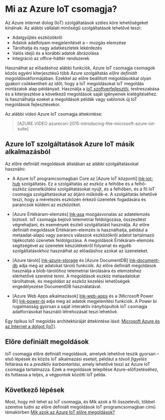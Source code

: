 <properties
    pageTitle="Microsoft Azure IoT Suite áttekintése |} Microsoft Azure"
    description="Bemutatja, hogy hogyan Azure IoT csomagja biztosítja az internetes dolog, amit előre definiált megoldások összegyűjtése, elemezni, adatok tárolására, adja meg a képi megjelenítések és más rendszerekből integrálása."
    services=""
    suite="iot-suite"
    documentationCenter=""
    authors="dominicbetts"
    manager="timlt"
    editor=""/>

<tags
     ms.service="iot-suite"
     ms.devlang="na"
     ms.topic="get-started-article"
     ms.tgt_pltfrm="na"
     ms.workload="na"
     ms.date="08/09/2016"
     ms.author="dobett"/>

# <a name="what-is-azure-iot-suite"></a>Mi az Azure IoT csomagja?

Az Azure internet dolog (IoT) szolgáltatások széles köre lehetőségeket kínálnak. Az alábbi vállalati minőségű szolgáltatások lehetővé teszi:

- Adatgyűjtés eszközökről
- Adatok adatfolyam megjelenítését a – mozgás elemzése
- Tárolhatja és nagy adatkészletek lekérdezés
- Valós idejű és a korábbi adatok ábrázolása
- Integráció az office-háttér rendszerek

Használhat az előadáshoz alábbi funkciók, Azure IoT csomagja csomagok közös egyéni kiterjesztésű több Azure szolgáltatás *előre definiált megoldások*formájában. Ezekkel az előre beállított megoldásokkal olyan gyakori csökkentheti az időt, hogy a IoT megoldásokat IoT megoldás mintázatok alap példányait. Használja a [IoT szoftverfejlesztői][lnk-sdks], testreszabása és a kiterjesztése a következő megoldások saját igényeinek kielégítéséhez. Is használhatja ezeket a megoldások példák vagy sablonok új IoT megoldások fejlesztésekor.

Az alábbi videó Azure IoT csomagja áttekintése:

> [AZURE.VIDEO azurecon-2015-introducing-the-microsoft-azure-iot-suite]

## <a name="azure-iot-services-in-azure-iot-suite"></a>Azure IoT szolgáltatások Azure IoT másik alkalmazásból

Az előre definiált megoldások általában az alábbi szolgáltatásokat használni:

- A Azure IoT programcsomagban Core az [Azure IoT központi] [ lnk-iot-hub] szolgáltatás. Ez a szolgáltatás az eszköz a felhőbe és a felhő-eszköz üzenetküldési szolgáltatásokat nyújt, és a felhőben, és a fő IoT csomagja szolgáltatásokat az átjáró működik-e. A szolgáltatás lehetővé teszi, hogy a méretezés eszközén érkező üzenetek fogadására és parancsok küldeni az eszközöket.

- [Azure Értékáram-elemzés] [ lnk-asa] mozgásvonalas az adatelemzés biztosít. IoT csomagja bejövő telemetriai feldolgozása, összesítést végrehajtani, és események észleli szolgáltatást használja. Az előre definiált megoldások Értékáram-elemzés is használhatja, például a metaadat-alapú vagy parancs válaszok eszközökről adatot tartalmazó tájékoztató üzenetek feldolgozása. A megoldások Értékáram-elemzés segítségével az üzenetek készülékekről folyamat és egyéb szolgáltatásokhoz használhat az előadáshoz azokat az üzeneteket.

- [Azure tároló] [ lnk-azure-storage] és [Azure DocumentDB] [ lnk-document-db] adja meg az adatokat tároló funkciók. Az előre definiált megoldások használja a blob-tárolóhoz telemetriai tárolására és elemzéshez elérhetővé szeretné tenni. A megoldások eszköz metaadatokat tárolhatnak, és megoldást az eszköz kezelési lehetőségek engedélyezése DocumentDB használatával.

- [Azure Web Apps alkalmazások] [ lnk-web-apps] és a [Microsoft Power BI] [ lnk-power-bi] adja meg az adatok megjelenítési funkciók. A Power bi rugalmasság gyorsan a saját interaktív irányítópultok IoT csomagja adatforrásokat használó létrehozását teszi lehetővé.

Egy tipikus IoT megoldás architektúráját áttekintése lásd: [Microsoft Azure és az Internet a dolgot (IoT)][iot-suite-what-is-azure-iot].

## <a name="preconfigured-solutions"></a>Előre definiált megoldások

IoT csomagja előre definiált megoldások, amelyek lehetővé teszik gyorsan – első lépések és közös IoT alkalmazási eseteit, például a *távoli figyelés* feltárása és a *prediktív karbantartási*, amely lehetővé teszi az Azure IoT csomagja tartalmazza. Ezek a megoldások telepítése Azure-előfizetéséhez, és futtassa a teljes, a végpontok közötti IoT példa.

## <a name="next-steps"></a>Következő lépések

Most, hogy mit tehet az IoT csomagja, és Mik azok a fő összetevői, többet szeretne tudni az előre definiált megoldások IoT programcsomagban című témakörben [Mik azok az Azure IoT előre megoldások?][lnk-what-are-preconfig]

[lnk-sdks]: https://azure.microsoft.com/documentation/articles/iot-hub-sdks-summary/
[lnk-iot-hub]: https://azure.microsoft.com/documentation/services/iot-hub/
[lnk-asa]: https://azure.microsoft.com/documentation/services/stream-analytics/
[lnk-azure-storage]: https://azure.microsoft.com/documentation/services/storage/
[lnk-document-db]: https://azure.microsoft.com/documentation/services/documentdb/
[lnk-power-bi]: https://powerbi.microsoft.com/
[lnk-web-apps]: https://azure.microsoft.com/documentation/services/app-service/web/
[iot-suite-what-is-azure-iot]: iot-suite-what-is-azure-iot.md
[lnk-what-are-preconfig]: iot-suite-what-are-preconfigured-solutions.md
